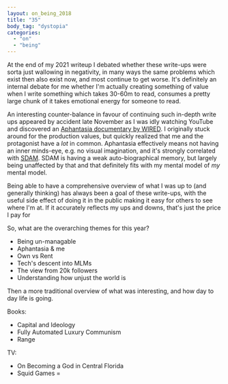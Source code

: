 ```yaml
---
layout: on_being_2018
title: "35"
body_tag: "dystopia"
categories:
  - "on"
  - "being"
---
```


At the end of my 2021 writeup I debated whether these write-ups were sorta just wallowing in negativity, in many ways
the same problems which exist then also exist now, and most continue to get worse. It's definitely an internal debate
for me whether I'm actually creating something of value when I write something which takes 30-60m to read, consumes a
pretty large chunk of it takes emotional energy for someone to read.

An interesting counter-balance in favour of continuing such in-depth write ups appeared by accident late November as I
was idly watching YouTube and discovered an [Aphantasia documentary by WIRED][aphant-wired]. I originally stuck around
for the production values, but quickly realized that me and the protagonist have a _lot_ in common. Aphantasia
effectively means not having an inner minds-eye, e.g. no visual imagination, and it's strongly correlated with
[SDAM][sdam]. SDAM is having a weak auto-biographical memory, but largely being unaffected by that and that definitely
fits with my mental model of _my_ mental model.

Being able to have a comprehensive overview of what I was up to (and generally thinking) has always been a goal of these
write-ups, with the useful side effect of doing it in the public making it easy for others to see where I'm at. If it
accurately reflects my ups and downs, that's just the price I pay for

So, what are the overarching themes for this year?

- Being un-managable
- Aphantasia & me
- Own vs Rent
- Tech's descent into MLMs
- The view from 20k followers
- Understanding how unjust the world is

Then a more traditional overview of what was interesting, and how day to day life is going.

Books:

- Capital and Ideology
- Fully Automated Luxury Communism
- Range

TV:

- On Becoming a God in Central Florida
- Squid Games =

[aphant-wired]: https://www.wired.co.uk/video/watch/aphantasia-the-people-without-a-minds-eye-out-of-mind-wired-uk
[sdam]: https://www.bbc.com/future/article/20181112-severely-deficient-autobiographical-memory-is-surprisi
